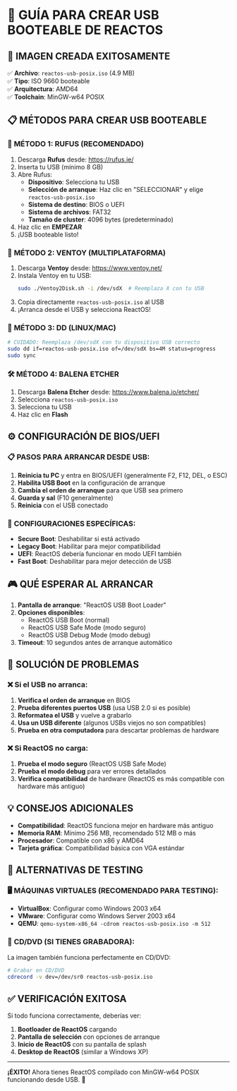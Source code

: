 # 🚀 GUÍA PARA CREAR USB BOOTEABLE DE REACTOS

## 🎯 **IMAGEN CREADA EXITOSAMENTE**

✅ **Archivo**: `reactos-usb-posix.iso` (4.9 MB)  
✅ **Tipo**: ISO 9660 booteable  
✅ **Arquitectura**: AMD64  
✅ **Toolchain**: MinGW-w64 POSIX  

## 📋 **MÉTODOS PARA CREAR USB BOOTEABLE**

### 🥇 **MÉTODO 1: RUFUS (RECOMENDADO)**

1. Descarga **Rufus** desde: https://rufus.ie/
2. Inserta tu USB (mínimo 8 GB)
3. Abre Rufus:
   - **Dispositivo**: Selecciona tu USB
   - **Selección de arranque**: Haz clic en "SELECCIONAR" y elige `reactos-usb-posix.iso`
   - **Sistema de destino**: BIOS o UEFI
   - **Sistema de archivos**: FAT32
   - **Tamaño de cluster**: 4096 bytes (predeterminado)
4. Haz clic en **EMPEZAR**
5. ¡USB booteable listo!

### 🥈 **MÉTODO 2: VENTOY (MULTIPLATAFORMA)**

1. Descarga **Ventoy** desde: https://www.ventoy.net/
2. Instala Ventoy en tu USB:
   ```bash
   sudo ./Ventoy2Disk.sh -i /dev/sdX  # Reemplaza X con tu USB
   ```
3. Copia directamente `reactos-usb-posix.iso` al USB
4. ¡Arranca desde el USB y selecciona ReactOS!

### 🥉 **MÉTODO 3: DD (LINUX/MAC)**

```bash
# CUIDADO: Reemplaza /dev/sdX con tu dispositivo USB correcto
sudo dd if=reactos-usb-posix.iso of=/dev/sdX bs=4M status=progress
sudo sync
```

### 🛠️ **MÉTODO 4: BALENA ETCHER**

1. Descarga **Balena Etcher** desde: https://www.balena.io/etcher/
2. Selecciona `reactos-usb-posix.iso`
3. Selecciona tu USB
4. Haz clic en **Flash**

## ⚙️ **CONFIGURACIÓN DE BIOS/UEFI**

### 📋 **PASOS PARA ARRANCAR DESDE USB:**

1. **Reinicia tu PC** y entra en BIOS/UEFI (generalmente F2, F12, DEL, o ESC)
2. **Habilita USB Boot** en la configuración de arranque
3. **Cambia el orden de arranque** para que USB sea primero
4. **Guarda y sal** (F10 generalmente)
5. **Reinicia** con el USB conectado

### 🔧 **CONFIGURACIONES ESPECÍFICAS:**

- **Secure Boot**: Deshabilitar si está activado
- **Legacy Boot**: Habilitar para mejor compatibilidad
- **UEFI**: ReactOS debería funcionar en modo UEFI también
- **Fast Boot**: Deshabilitar para mejor detección de USB

## 🎮 **QUÉ ESPERAR AL ARRANCAR**

1. **Pantalla de arranque**: "ReactOS USB Boot Loader"
2. **Opciones disponibles**:
   - ReactOS USB Boot (normal)
   - ReactOS USB Safe Mode (modo seguro)
   - ReactOS USB Debug Mode (modo debug)
3. **Timeout**: 10 segundos antes de arranque automático

## 🐛 **SOLUCIÓN DE PROBLEMAS**

### ❌ **Si el USB no arranca:**

1. **Verifica el orden de arranque** en BIOS
2. **Prueba diferentes puertos USB** (usa USB 2.0 si es posible)
3. **Reformatea el USB** y vuelve a grabarlo
4. **Usa un USB diferente** (algunos USBs viejos no son compatibles)
5. **Prueba en otra computadora** para descartar problemas de hardware

### ❌ **Si ReactOS no carga:**

1. **Prueba el modo seguro** (ReactOS USB Safe Mode)
2. **Prueba el modo debug** para ver errores detallados
3. **Verifica compatibilidad** de hardware (ReactOS es más compatible con hardware más antiguo)

## 💡 **CONSEJOS ADICIONALES**

- **Compatibilidad**: ReactOS funciona mejor en hardware más antiguo
- **Memoria RAM**: Mínimo 256 MB, recomendado 512 MB o más
- **Procesador**: Compatible con x86 y AMD64
- **Tarjeta gráfica**: Compatibilidad básica con VGA estándar

## 🎯 **ALTERNATIVAS DE TESTING**

### 🖥️ **MÁQUINAS VIRTUALES (RECOMENDADO PARA TESTING):**

- **VirtualBox**: Configurar como Windows 2003 x64
- **VMware**: Configurar como Windows Server 2003 x64
- **QEMU**: `qemu-system-x86_64 -cdrom reactos-usb-posix.iso -m 512`

### 📀 **CD/DVD (SI TIENES GRABADORA):**

La imagen también funciona perfectamente en CD/DVD:
```bash
# Grabar en CD/DVD
cdrecord -v dev=/dev/sr0 reactos-usb-posix.iso
```

## ✅ **VERIFICACIÓN EXITOSA**

Si todo funciona correctamente, deberías ver:
1. **Bootloader de ReactOS** cargando
2. **Pantalla de selección** con opciones de arranque
3. **Inicio de ReactOS** con su pantalla de splash
4. **Desktop de ReactOS** (similar a Windows XP)

---

**¡ÉXITO!** Ahora tienes ReactOS compilado con MinGW-w64 POSIX funcionando desde USB. 🎉






